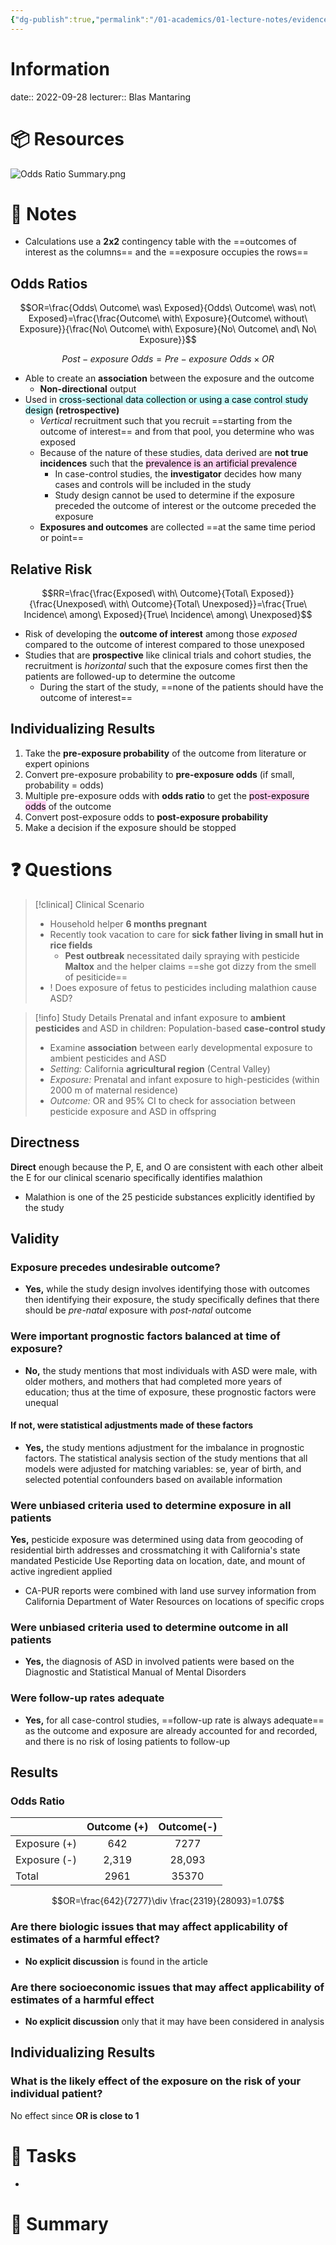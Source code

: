 ```yaml
---
{"dg-publish":true,"permalink":"/01-academics/01-lecture-notes/evidence-based-medicine/04-harm-module/","tags":["IDC213,"]}
---
```


# Information
date:: 2022-09-28
lecturer:: Blas Mantaring

# 📦 Resources
![Odds Ratio Summary.png](/img/user/assets/Odds%20Ratio%20Summary.png)

# 📔 Notes
- Calculations use a **2x2** contingency table with the ==outcomes of interest as the columns== and the ==exposure occupies the rows== 
## Odds Ratios
$$OR=\frac{Odds\ Outcome\ was\ Exposed}{Odds\ Outcome\ was\ not\ Exposed}=\frac{\frac{Outcome\ with\ Exposure}{Outcome\ without\ Exposure}}{\frac{No\ Outcome\ with\ Exposure}{No\ Outcome\ and\ No\ Exposure}}$$

$$Post-exposure\ Odds= Pre-exposure\ Odds\times OR$$
- Able to create an **association** between the exposure and the outcome
	- **Non-directional** output
- Used in <mark style="background: #ABF7F7A6;">cross-sectional data collection or using a case control study design</mark> **(retrospective)**
	- *Vertical* recruitment such that you recruit ==starting from the outcome of interest== and from that pool, you determine who was exposed
	- Because of the nature of these studies, data derived are **not true incidences** such that the <mark style="background: #FFB8EBA6;">prevalence is an artificial prevalence</mark>
		- In case-control studies, the **investigator** decides how many cases and controls will be included in the study
		- Study design cannot be used to determine if the exposure preceded the outcome of interest or the outcome preceded the exposure
	- **Exposures and outcomes** are collected ==at the same time period or point== 
## Relative Risk
$$RR=\frac{\frac{Exposed\ with\ Outcome}{Total\ Exposed}}{\frac{Unexposed\ with\ Outcome}{Total\ Unexposed}}=\frac{True\ Incidence\ among\ Exposed}{True\ Incidence\ among\ Unexposed}$$
- Risk of developing the **outcome of interest** among those *exposed* compared to the outcome of interest compared to those unexposed
- Studies that are **prospective** like clinical trials and cohort studies, the recruitment is *horizontal* such that the exposure comes first then the patients are followed-up to determine the outcome
	- During the start of the study, ==none of the patients should have the outcome of interest==
## Individualizing Results
1. Take the **pre-exposure probability** of the outcome from literature or expert opinions
2. Convert pre-exposure probability to **pre-exposure odds** (if small, probability = odds)
3. Multiple pre-exposure odds with **odds ratio** to get the <mark style="background: #FFB8EBA6;">post-exposure odds</mark> of the outcome
4. Convert post-exposure odds to **post-exposure probability**
5. Make a decision if the exposure should be stopped

# ❓ Questions
>[!clinical] Clinical Scenario
> - Household helper **6 months pregnant**
> - Recently took vacation to care for **sick father living in small hut in rice fields**
> 	- **Pest outbreak** necessitated daily spraying with pesticide **Maltox** and the helper claims ==she got dizzy from the smell of pesiticide==
> - ! Does exposure of fetus to pesticides including malathion cause ASD?

>[!info] Study Details
>Prenatal and infant exposure to **ambient pesticides** and ASD in children: Population-based **case-control study**
>- Examine **association** between early developmental exposure to ambient pesticides and ASD
>- *Setting:* California **agricultural region** (Central Valley)
>- *Exposure:* Prenatal and infant exposure to high-pesticides (within 2000 m of maternal residence)
>- *Outcome:* OR and 95% CI to check for association between pesticide exposure and ASD in offspring
## Directness
**Direct** enough because the P, E, and O are consistent with each other albeit the E for our clinical scenario specifically identifies malathion
- Malathion is one of the 25 pesticide substances explicitly identified by the study
## Validity
### Exposure precedes undesirable outcome?
- **Yes,** while the study design involves identifying those with outcomes then identifying their exposure, the study specifically defines that there should be *pre-natal* exposure with *post-natal* outcome
### Were important prognostic factors balanced at time of exposure?
- **No,** the study mentions that most individuals with ASD were male, with older mothers, and mothers that had completed more years of education; thus at the time of exposure, these prognostic factors were unequal
#### If not, were statistical adjustments made of these factors
- **Yes,** the study mentions adjustment for the imbalance in prognostic factors. The statistical analysis section of the study mentions that all models were adjusted for matching variables: se, year of birth, and selected potential confounders based on available information
### Were unbiased criteria used to determine exposure in all patients
**Yes,** pesticide exposure was determined using data from geocoding of residential birth addresses and crossmatching it with California's state mandated Pesticide Use Reporting data on location, date, and mount of active ingredient applied
- CA-PUR reports were combined with land use survey information from California Department of Water Resources on locations of specific crops
### Were unbiased criteria used to determine outcome in all patients
- **Yes,** the diagnosis of ASD in involved patients were based on the Diagnostic and Statistical Manual of Mental Disorders
### Were follow-up rates adequate
- **Yes,** for all case-control studies, ==follow-up rate is always adequate== as the outcome and exposure are already accounted for and recorded, and there is no risk of losing patients to follow-up
## Results
### Odds Ratio
|              | Outcome (+) | Outcome(-) |
| ------------ |:-----------:|:----------:|
| Exposure (+) |     642     |    7277    |
| Exposure (-) |    2,319    |   28,093   |
| Total        |    2961     |   35370    | 

$$OR=\frac{642}{7277}\div \frac{2319}{28093}=1.07$$
### Are there biologic issues that may affect applicability of estimates of a harmful effect?
- **No explicit discussion** is found in the article
### Are there socioeconomic issues that may affect applicability of estimates of a harmful effect
- **No explicit discussion** only that it may have been considered in analysis
## Individualizing Results
### What is the likely effect of the exposure on the risk of your individual patient?
No effect since **OR is close to 1**
# 🎯 Tasks
- 

# 📓 Summary





